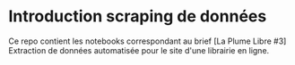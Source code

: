 Introduction scraping de données
================================

Ce repo contient les notebooks correspondant au brief [La Plume Libre #3] Extraction de données automatisée pour le site d'une librairie en ligne.

